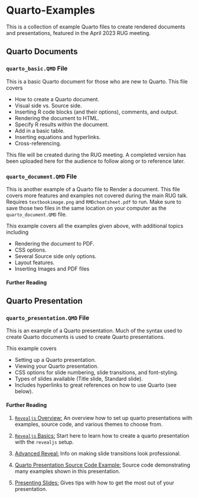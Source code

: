 # Quarto-Examples
This is a collection of example Quarto files to create rendered documents and presentations, featured in the April 2023 RUG meeting.

## Quarto Documents
### `quarto_basic.QMD` File
This is a basic Quarto document for those who are new to Quarto. This file covers
  - How to create a Quarto document.
  - Visual side vs. Source side.
  - Inserting R code blocks (and their options), comments, and output.
  - Rendering the document to HTML.
  - Specify R results within the document.
  - Add in a basic table.
  - Inserting equations and hyperlinks.
  - Cross-referencing.

This file will be created during the RUG meeting. A completed version has been uploaded here for the audience to follow along or to reference later.

### `quarto_document.QMD` File
This is another example of a Quarto file to Render a document. This file covers more features and examples not covered during the main RUG talk. Requires `textbookimage.png` and `RMDcheatsheet.pdf` to run. Make sure to save those two files in the same location on your computer as the `quarto_document.QMD` file.

This example covers all the examples given above, with additional topics including
  - Rendering the document to PDF.
  - CSS options.
  - Several Source side only options.
  - Layout features.
  - Inserting Images and PDF files

#### Further Reading

## Quarto Presentation
### `quarto_presentation.QMD` File
This is an example of a Quarto presentation. Much of the syntax used to create Quarto documents is used to create Quarto presentations.

This example covers
  - Setting up a Quarto presentation.
  - Viewing your Quarto presentation.
  - CSS options for slide numbering, slide transitions, and font-styling.
  - Types of slides available (Title slide, Standard slide).
  - Includes hyperlinks to great references on how to use Quarto (see below).

#### Further Reading
1.  [`Revealjs` Overview:](https://quarto.org/docs/presentations/revealjs/) An overview how to set up quarto presentations with examples, source code, and various themes to choose from.

2.  [`Revealjs` Basics:](https://quarto.org/docs/presentations/revealjs/) Start here to learn how to create a quarto presentation with the `revealjs` setup.

3.  [Advanced Reveal:](https://quarto.org/docs/presentations/revealjs/advanced.html#code-animations) Info on making slide transitions look professional.

4.  [Quarto Presentation Source Code Example:](https://github.com/quarto-dev/quarto-web/blob/main/docs/presentations/revealjs/demo/index.qmd) Source code demonstrating many examples shown in this presentation.

5.  [Presenting Slides:](https://quarto.org/docs/presentations/revealjs/presenting.html) Gives tips with how to get the most out of your presentation.
